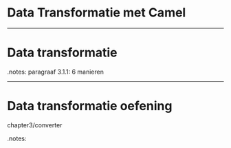 # Data Transformatie met **Camel**

---

# Data transformatie

.notes: paragraaf 3.1.1: 6 manieren

---

# Data transformatie oefening

chapter3/converter

.notes: 


